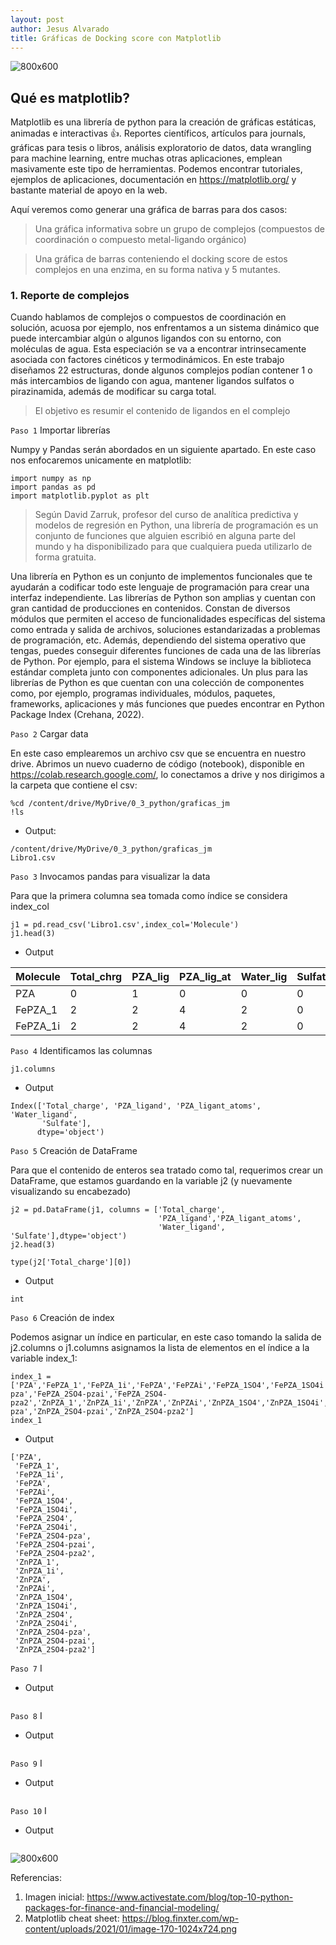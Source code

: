 ```yaml
---
layout: post
author: Jesus Alvarado
title: Gráficas de Docking score con Matplotlib
---
```


![800x600](https://cdn.activestate.com/wp-content/uploads/2020/03/Top10FinancePackages-1200x675.png)

## Qué es matplotlib?

Matplotlib es una librería de python para la creación de gráficas estáticas, animadas e interactivas 👍. Reportes científicos, artículos para journals, gráficas para tesis o libros, análisis exploratorio de datos, data wrangling para machine learning, entre muchas otras aplicaciones, emplean masivamente este tipo de herramientas. Podemos encontrar tutoriales, ejemplos de aplicaciones, documentación en https://matplotlib.org/ y bastante material de apoyo en la web.

Aquí veremos como generar una gráfica de barras para dos casos:

> Una gráfica informativa sobre un grupo de complejos (compuestos de coordinación o compuesto metal-ligando orgánico)


> Una gráfica de barras conteniendo el docking score de estos complejos en una enzima, en su forma nativa y 5 mutantes.

### 1. Reporte de complejos   

Cuando hablamos de complejos o compuestos de coordinación en solución, acuosa por ejemplo, nos enfrentamos a un sistema dinámico que puede intercambiar algún o algunos ligandos con su entorno, con moléculas de agua. Esta especiación se va a encontrar intrinsecamente asociada con factores cinéticos y termodinámicos. En este trabajo diseñamos 22 estructuras, donde algunos complejos podían contener 1 o más intercambios de ligando con agua, mantener ligandos sulfatos o pirazinamida, además de modificar su carga total. 

> El objetivo es resumir el contenido de ligandos en el complejo

`Paso 1` Importar librerías

Numpy y Pandas serán abordados en un siguiente apartado. En este caso nos enfocaremos unicamente en matplotlib:

```
import numpy as np
import pandas as pd
import matplotlib.pyplot as plt
```

> Según David Zarruk, profesor del curso de analítica predictiva y modelos de regresión en Python, una librería de programación es un conjunto de funciones que alguien escribió en alguna parte del mundo y ha disponibilizado para que cualquiera pueda utilizarlo de forma gratuita. 

Una librería en Python es un conjunto de implementos funcionales que te ayudarán a codificar todo este lenguaje de programación para crear una interfaz independiente. Las librerías de Python son amplias y cuentan con gran cantidad de producciones en contenidos. Constan de diversos módulos que permiten el acceso de funcionalidades específicas del sistema como entrada y salida de archivos, soluciones estandarizadas a problemas de programación, etc. Además, dependiendo del sistema operativo que tengas, puedes conseguir diferentes funciones de cada una de las librerías de Python. Por ejemplo, para el sistema Windows se incluye la biblioteca estándar completa junto con componentes adicionales. Un plus para las librerías de Python es que cuentan con una colección de componentes como, por ejemplo, programas individuales, módulos, paquetes, frameworks, aplicaciones y más funciones que puedes encontrar en Python Package Index (Crehana, 2022).

`Paso 2` Cargar data

En este caso emplearemos un archivo csv que se encuentra en nuestro drive. Abrimos un nuevo cuaderno de código (notebook), disponible en https://colab.research.google.com/, lo conectamos a drive y nos dirigimos a la carpeta que contiene el csv:

```
%cd /content/drive/MyDrive/0_3_python/graficas_jm
!ls
```
- Output:

```
/content/drive/MyDrive/0_3_python/graficas_jm
Libro1.csv
```
`Paso 3` Invocamos pandas para visualizar la data

Para que la primera columna sea tomada como índice se considera index_col 

```
j1 = pd.read_csv('Libro1.csv',index_col='Molecule')
j1.head(3)
```
- Output

Molecule | Total_chrg | PZA_lig	| PZA_lig_at |	Water_lig |	Sulfate
--- | --- | --- | --- | --- | ---
PZA | 0 | 1 |	0 |	0 |	0
FePZA_1 |	2 |	2 |	4 |	2 |	0
FePZA_1i	| 2	| 2	| 4	| 2	| 0

`Paso 4` Identificamos las columnas
```
j1.columns
```
- Output

```
Index(['Total_charge', 'PZA_ligand', 'PZA_ligant_atoms', 'Water_ligand',
       'Sulfate'],
      dtype='object')
```

`Paso 5` Creación de DataFrame

Para que el contenido de enteros sea tratado como tal, requerimos crear un DataFrame, que estamos guardando en la variable j2 (y nuevamente visualizando su encabezado)

```
j2 = pd.DataFrame(j1, columns = ['Total_charge',
                                 'PZA_ligand','PZA_ligant_atoms',
                                 'Water_ligand', 'Sulfate'],dtype='object')
j2.head(3)
```
```
type(j2['Total_charge'][0])
```
- Output

```
int
```

`Paso 6` Creación de index

Podemos asignar un índice en particular, en este caso tomando la salida de j2.columns o j1.columns asignamos la lista de elementos en el índice a la variable index_1:

```
index_1 = ['PZA','FePZA_1','FePZA_1i','FePZA','FePZAi','FePZA_1SO4','FePZA_1SO4i','FePZA_2SO4','FePZA_2SO4i','FePZA_2SO4-pza','FePZA_2SO4-pzai','FePZA_2SO4-pza2','ZnPZA_1','ZnPZA_1i','ZnPZA','ZnPZAi','ZnPZA_1SO4','ZnPZA_1SO4i','ZnPZA_2SO4','ZnPZA_2SO4i','ZnPZA_2SO4-pza','ZnPZA_2SO4-pzai','ZnPZA_2SO4-pza2']
index_1
```
- Output

```
['PZA',
 'FePZA_1',
 'FePZA_1i',
 'FePZA',
 'FePZAi',
 'FePZA_1SO4',
 'FePZA_1SO4i',
 'FePZA_2SO4',
 'FePZA_2SO4i',
 'FePZA_2SO4-pza',
 'FePZA_2SO4-pzai',
 'FePZA_2SO4-pza2',
 'ZnPZA_1',
 'ZnPZA_1i',
 'ZnPZA',
 'ZnPZAi',
 'ZnPZA_1SO4',
 'ZnPZA_1SO4i',
 'ZnPZA_2SO4',
 'ZnPZA_2SO4i',
 'ZnPZA_2SO4-pza',
 'ZnPZA_2SO4-pzai',
 'ZnPZA_2SO4-pza2']
```

`Paso 7` I

- Output

```

```
`Paso 8` I

- Output

```

```
`Paso 9` I

- Output

```

```


`Paso 10` I

- Output

```

```
![800x600](https://blog.finxter.com/wp-content/uploads/2021/01/image-170-1024x724.png)

Referencias:
1. Imagen inicial: https://www.activestate.com/blog/top-10-python-packages-for-finance-and-financial-modeling/
2. Matplotlib cheat sheet: https://blog.finxter.com/wp-content/uploads/2021/01/image-170-1024x724.png
